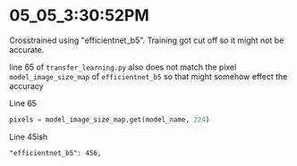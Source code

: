 # 05_05_3:30:52PM
Crosstrained using "efficientnet_b5". Training got 
cut off so it might not be accurate. 

line 65 of `transfer_learning.py` also does not match 
the pixel `model_image_size_map` of `efficientnet_b5`
so that might somehow effect the accuracy 

Line 65
```python 
pixels = model_image_size_map.get(model_name, 224)
```
Line 45ish
```
"efficientnet_b5": 456,
```